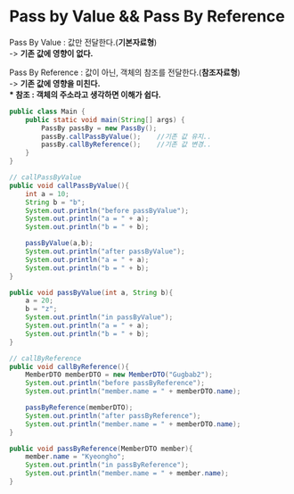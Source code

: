 # Pass by Value && Pass By Reference

Pass By Value : 값만 전달한다.(**기본자료형**)\
\-> **기존 값에 영향이 없다.**

Pass By Reference : 값이 아닌, 객체의 참조를 전달한다.(**참조자료형**)\
\-> **기존 값에 영향을 미친다.**\
**\* 참조 : 객체의 주소라고 생각하면 이해가 쉽다.**&#x20;

```java
public class Main {
    public static void main(String[] args) {
        PassBy passBy = new PassBy();
        passBy.callPassByValue();    //기존 값 유지.. 
        passBy.callByReference();    //기존 값 변경..
    }
}

// callPassByValue
public void callPassByValue(){
    int a = 10;
    String b = "b";
    System.out.println("before passByValue");
    System.out.println("a = " + a);
    System.out.println("b = " + b);

    passByValue(a,b);
    System.out.println("after passByValue");
    System.out.println("a = " + a);
    System.out.println("b = " + b);
}

public void passByValue(int a, String b){
    a = 20;
    b = "z";
    System.out.println("in passByValue");
    System.out.println("a = " + a);
    System.out.println("b = " + b);
}

// callByReference
public void callByReference(){
    MemberDTO memberDTO = new MemberDTO("Gugbab2");
    System.out.println("before passByReference");
    System.out.println("member.name = " + memberDTO.name);

    passByReference(memberDTO);
    System.out.println("after passByReference");
    System.out.println("member.name = " + memberDTO.name);
}

public void passByReference(MemberDTO member){
    member.name = "Kyeongho";
    System.out.println("in passByReference");
    System.out.println("member.name = " + member.name);
}
```

